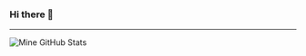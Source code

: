 ### Hi there 👋

<!--
**zeljkomarinkovic/zeljkomarinkovic** is a ✨ _special_ ✨ repository because its `README.md` (this file) appears on your GitHub profile.

Here are some ideas to get you started:

- 🔭 I’m currently working on ...
- 🌱 I’m currently learning ...
- 👯 I’m looking to collaborate on ...
- 🤔 I’m looking for help with ...
- 💬 Ask me about ...
- 📫 How to reach me: ...
- 😄 Pronouns: ...
- ⚡ Fun fact: ...
-->

---

<img align="left" alt="Mine GitHub Stats" src="https://github-readme-stats.vercel.app/api/pin/?username=zeljkomarinkovic&show_icons=true&hide_border=true" />

